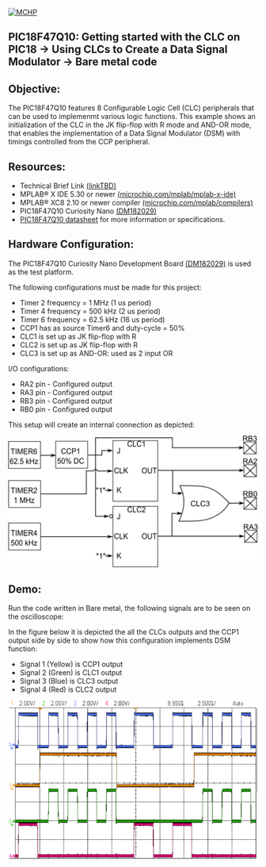 <div id="readme" class="Box-body readme blob js-code-block-container">
  <article class="markdown-body entry-content p-3 p-md-6" itemprop="text"><p><a href="https://www.microchip.com" rel="nofollow"><img src="https://camo.githubusercontent.com/5fb5505f69a28ff407841612dfe2b7004f210594/68747470733a2f2f636c6475702e636f6d2f553071684c7742696a462e706e67" alt="MCHP" style="max-width:100%;"></a></p>

# PIC18F47Q10: Getting started with the CLC on PIC18 -> Using CLCs to Create a Data Signal Modulator -> Bare metal code

## Objective:
The PIC18F47Q10 features 8 Configurable Logic Cell (CLC) peripherals that can be used to implemenmt various logic functions.
This example shows an initialization of the CLC in the JK flip-flop with R mode and AND-OR mode, that enables the
implementation of a Data Signal Modulator (DSM) with timings controlled from the CCP peripheral.

## Resources:
- Technical Brief Link [(linkTBD)](http://www.microchip.com/)
- MPLAB® X IDE 5.30 or newer [(microchip.com/mplab/mplab-x-ide)](http://www.microchip.com/mplab/mplab-x-ide)
- MPLAB® XC8 2.10 or newer compiler [(microchip.com/mplab/compilers)](http://www.microchip.com/mplab/compilers)
- PIC18F47Q10 Curiosity Nano [(DM182029)](https://www.microchip.com/Developmenttools/ProductDetails/DM182029)
- [PIC18F47Q10 datasheet](http://ww1.microchip.com/downloads/en/DeviceDoc/40002043D.pdf) for more information or specifications.

## Hardware Configuration:

The PIC18F47Q10 Curiosity Nano Development Board [(DM182029)](https://www.microchip.com/Developmenttools/ProductDetails/DM182029) is used as the test platform.

The following configurations must be made for this project:
- Timer 2 frequency = 1 MHz (1 us period)
- Timer 4 frequency = 500 kHz (2 us period)
- Timer 6 frequency = 62.5 kHz (16 us period)
- CCP1 has as source Timer6 and duty-cycle = 50%
- CLC1 is set up as JK flip-flop with R
- CLC2 is set up as JK flip-flop with R
- CLC3 is set up as AND-OR: used as 2 input OR


I/O configurations:
- RA2 pin - Configured output 
- RA3 pin - Configured output 
- RB3 pin - Configured output 
- RB0 pin - Configured output 


This setup will create an internal connection as depicted:



<img src="images/DSM.png" alt="Internal Depiction" width="640"/>


## Demo:
Run the code written in Bare metal, the following signals are to be seen on the oscilloscope:

In the figure below it is depicted the all the CLCs outputs and the CCP1 output side by side to show how this configuration
implements DSM function:
- Signal 1 (Yellow) is CCP1 output
- Signal 2 (Green) is CLC1 output
- Signal 3 (Blue) is CLC3 output
- Signal 4 (Red) is CLC2 output


<img src="images/scopeDSM.png" alt="Figure A"/>



